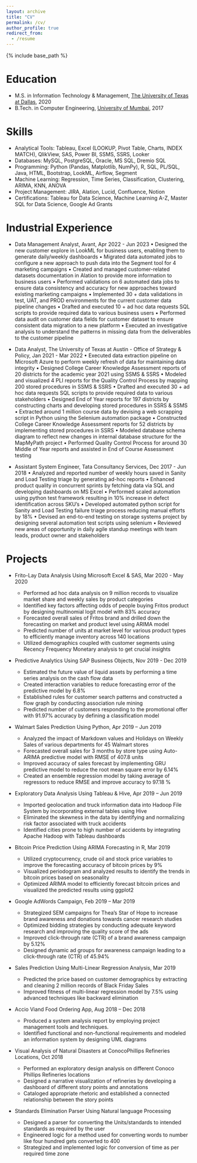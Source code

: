 ```yaml
---
layout: archive
title: "CV"
permalink: /cv/
author_profile: true
redirect_from:
  - /resume
---
```


{% include base_path %}

Education
======
* M.S. in Information Technology & Management, [The University of Texas at Dallas](https://www.utdallas.edu/), 2020 
* B.Tech. in Computer Engineering, [University of Mumbai](https://mu.ac.in/), 2017

Skills
======
* Analytical Tools: Tableau, Excel (LOOKUP, Pivot Table, Charts, INDEX MATCH), QlikView, SAS, Power BI, SSMS, SSRS, Looker 
* Databases: MySQL, PostgreSQL, Oracle, MS SQL, Dremio SQL 
* Programming: Python (Pandas, Matplotlib, NumPy), R, SQL, PL/SQL, Java, HTML, Bootstrap, LookML, Airflow, Segment 
* Machine Learning: Regression, Time Series, Classification, Clustering, ARIMA, KNN, ANOVA 
* Project Management: JIRA, Alation, Lucid, Confluence, Notion 
* Certifications: Tableau for Data Science, Machine Learning A-Z, Master SQL for Data Science, Google Ad Grants

Industrial Experience
======
* Data Management Analyst, Avant, Apr 2022 - Jun 2023
  •	Designed the new customer explore in LookML for business users, enabling them to generate daily/weekly dashboards
  •	Migrated data automated jobs to configure a new approach to push data into the Segment tool for 4 marketing campaigns
  •	Created and managed customer-related datasets documentation in Alation to provide more information to business users
  •	Performed validations on 6 automated data jobs to ensure data consistency and accuracy for new approaches toward existing marketing campaigns
  •	Implemented 30 + data validations in test, UAT, and PROD environments for the current customer data pipeline changes
  •	Drafted and executed 10 + ad hoc data requests SQL scripts to provide required data to various business users
  •	Performed data audit on customer data fields for customer dataset to ensure consistent data migration to a new platform
  •	Executed an investigative analysis to understand the patterns in missing data from the deliverables to the customer pipeline
  
* Data Analyst, The University of Texas at Austin - Office of Strategy & Policy, Jan 2021 - Mar 2022
  •	Executed data extraction pipeline on Microsoft Azure to perform weekly refresh of data for maintaining data integrity
  •	Designed College Career Knowledge Assessment reports of 20 districts for the academic year 2021 using SSMS & SSRS
  •	Modeled and visualized 4 PLI reports for the Quality Control Process by mapping 200 stored procedures in SSMS & SSRS
  •	Drafted and executed 30 + ad hoc data requests SQL scripts to provide required data to various stakeholders
  •	Designed End of Year reports for 197 districts by constructing charts and developing stored procedures in SSRS & SSMS
  •	Extracted around 1 million course data by devising a web scrapping script in Python using the Selenium automation package
  •	Constructed College Career Knowledge Assessment reports for 52 districts by implementing stored procedures in SSRS
  •	Modeled database schema diagram to reflect new changes in internal database structure for the MapMyPath project
  •	Performed Quality Control Process for around 30 Middle of Year reports and assisted in End of Course Assessment testing

* Assistant System Engineer, Tata Consultancy Services, Dec 2017 - Jun 2018
  •	Analyzed and reported number of weekly hours saved in Sanity and Load Testing triage by generating ad-hoc reports
  •	Enhanced product quality in concurrent sprints by fetching data via SQL and developing dashboards on MS Excel
  •	Performed scaled automation using python test framework resulting in 10% increase in defect identification across SKU’s
  •	Developed automated python script for Sanity and Load Testing failure triage process reducing manual efforts by 18%
  •	Devised an end-to-end testing on storage systems project by designing several automation test scripts using selenium 
  •	Reviewed new areas of opportunity in daily agile standup meetings with team leads, product owner and stakeholders
 
Projects
======
* Frito-Lay Data Analysis Using Microsoft Excel & SAS, Mar 2020 - May 2020
  * Performed ad hoc data analysis on 9 million records to visualize market share and weekly sales by product categories
  * Identified key factors affecting odds of people buying Fritos product by designing multinomial logit model with 83% accuracy
  * Forecasted overall sales of Fritos brand and drilled down the forecasting on market and product level using ARIMA model
  * Predicted number of units at market level for various product types to efficiently manage inventory across 140 locations
  * Utilized demographics coupled with customer segments using Recency Frequency Monetary analysis to get crucial insights 
  
* Predictive Analytics Using SAP Business Objects, Nov 2019 - Dec 2019
  * Estimated the future value of liquid assets by performing a time series analysis on the cash flow data
  * Created interaction variables to reduce forecasting error of the predictive model by 6.8%
  * Established rules for customer search patterns and constructed a flow graph by conducting association rule mining
  * Predicted number of customers responding to the promotional offer with 91.97% accuracy by defining a classification model

* Walmart Sales Prediction Using Python, Apr 2019 – Jun 2019
  * Analyzed the impact of Markdown values and Holidays on Weekly Sales of various departments for 45 Walmart stores
  * Forecasted overall sales for 3 months by store type using Auto-ARIMA predictive model with RMSE of 407.8 units
  * Improved accuracy of sales forecast by implementing GRU predictive model to reduce the root mean square error by 6.14%
  * Created an ensemble regression model by taking average of regressors to reduce RMSE and improve accuracy to 97.18 % 

* Exploratory Data Analysis Using Tableau & Hive, Apr 2019 – Jun 2019
  * Imported geolocation and truck information data into Hadoop File System by incorporating external tables using Hive
  * Eliminated the skewness in the data by identifying and normalizing risk factor associated with truck accidents
  * Identified cities prone to high number of accidents by integrating Apache Hadoop with Tableau dashboards

* Bitcoin Price Prediction Using ARIMA Forecasting in R, Mar 2019
  * Utilized cryptocurrency, crude oil and stock price variables to improve the forecasting accuracy of bitcoin prices by 9%
  * Visualized periodogram and analyzed results to identify the trends in bitcoin prices based on seasonality 
  * Optimized ARIMA model to efficiently forecast bitcoin prices and visualized the predicted results using ggplot2

* Google AdWords Campaign, Feb 2019 – Mar 2019
  * Strategized SEM campaigns for Thea’s Star of Hope to increase brand awareness and donations towards cancer research studies
  * Optimized bidding strategies by conducting adequate keyword research and improving the quality score of the ads
  * Improved click-through rate (CTR) of a brand awareness campaign by 5.12%
  * Designed dynamic ad groups for awareness campaign leading to a click-through rate (CTR) of 45.94%

* Sales Prediction Using Multi-Linear Regression Analysis, Mar 2019
  * Predicted the price based on customer demographics by extracting and cleaning 2 million records of Black Friday Sales
  * Improved fitness of multi-linear regression model by 7.5% using advanced techniques like backward elimination

* Accio Viand Food Ordering App, Aug 2018 – Dec 2018
  * Produced a system analysis report by employing project management tools and techniques.
  * Identified functional and non-functional requirements and modeled an information system by designing UML diagrams

* Visual Analysis of Natural Disasters at ConocoPhillips Refineries Locations, Oct 2018
  * Performed an exploratory design analysis on different Conoco Phillips Refineries locations
  * Designed a narrative visualization of refineries by developing a dashboard of different story points and annotations
  * Cataloged appropriate rhetoric and established a connected relationship between the story points

* Standards Elimination Parser Using Natural language Processing
  * Designed a parser for converting the Units/standards to intended standards as required by the user
  * Engineered logic for a method used for converting words to number like four hundred gets converted to 400
  * Strategized and implemented logic for conversion of time as per required time zone

 
<!---
Publications
======
  <ul>{% for post in site.publications %}
    {% include archive-single-cv.html %}
  {% endfor %}</ul>
  
Talks
======
  <ul>{% for post in site.talks %}
    {% include archive-single-talk-cv.html %}
  {% endfor %}</ul>
  
Teaching
======
  <ul>{% for post in site.teaching %}
    {% include archive-single-cv.html %}
  {% endfor %}</ul>
  
Service and leadership
======
* Currently signed in to 43 different slack teams
-->
